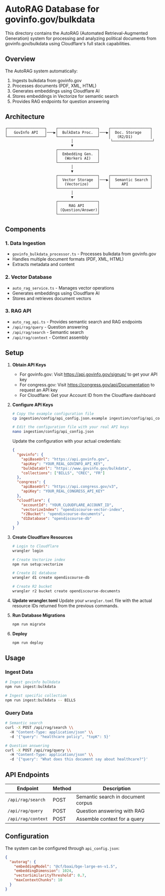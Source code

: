 # AutoRAG Database for govinfo.gov/bulkdata

This directory contains the AutoRAG (Automated Retrieval-Augmented Generation) system for processing and analyzing political documents from govinfo.gov/bulkdata using Cloudflare's full stack capabilities.

## Overview

The AutoRAG system automatically:
1. Ingests bulkdata from govinfo.gov
2. Processes documents (PDF, XML, HTML)
3. Generates embeddings using Cloudflare AI
4. Stores embeddings in Vectorize for semantic search
5. Provides RAG endpoints for question answering

## Architecture

```
┌─────────────────┐    ┌──────────────────┐    ┌──────────────────┐
│   GovInfo API   │───▶│  BulkData Proc.  │───▶│  Doc. Storage    │
└─────────────────┘    └──────────────────┘    │   (R2/D1)        │
                              │                 └──────────────────┘
                              ▼
                       ┌──────────────────┐
                       │  Embedding Gen.  │
                       │   (Workers AI)   │
                       └──────────────────┘
                              │
                              ▼
                       ┌──────────────────┐    ┌──────────────────┐
                       │  Vector Storage  │───▶│  Semantic Search │
                       │   (Vectorize)    │    │     API          │
                       └──────────────────┘    └──────────────────┘
                              │
                              ▼
                       ┌──────────────────┐
                       │     RAG API      │
                       │ (Question/Answer)│
                       └──────────────────┘
```

## Components

### 1. Data Ingestion
- `govinfo_bulkdata_processor.ts` - Processes bulkdata from govinfo.gov
- Handles multiple document formats (PDF, XML, HTML)
- Extracts metadata and content

### 2. Vector Database
- `auto_rag_service.ts` - Manages vector operations
- Generates embeddings using Cloudflare AI
- Stores and retrieves document vectors

### 3. RAG API
- `auto_rag_api.ts` - Provides semantic search and RAG endpoints
- `/api/rag/query` - Question answering
- `/api/rag/search` - Semantic search
- `/api/rag/context` - Context assembly

## Setup

1. **Obtain API Keys**
   - For govinfo.gov: Visit https://api.govinfo.gov/signup/ to get your API key
   - For congress.gov: Visit https://congress.gov/api/Documentation to request an API key
   - For Cloudflare: Get your Account ID from the Cloudflare dashboard

2. **Configure API Keys**
   ```bash
   # Copy the example configuration file
   cp ingestion/config/api_config.json.example ingestion/config/api_config.json
   
   # Edit the configuration file with your real API keys
   nano ingestion/config/api_config.json
   ```
   
   Update the configuration with your actual credentials:
   ```json
   {
     "govinfo": {
       "apiBaseUrl": "https://api.govinfo.gov",
       "apiKey": "YOUR_REAL_GOVINFO_API_KEY",
       "bulkDataUrl": "https://www.govinfo.gov/bulkdata",
       "collections": ["BILLS", "CREC", "FR"]
     },
     "congress": {
       "apiBaseUrl": "https://api.congress.gov/v3",
       "apiKey": "YOUR_REAL_CONGRESS_API_KEY"
     },
     "cloudflare": {
       "accountId": "YOUR_CLOUDFLARE_ACCOUNT_ID",
       "vectorizeIndex": "opendiscourse-vector-index",
       "r2Bucket": "opendiscourse-documents",
       "d1Database": "opendiscourse-db"
     }
   }
   ```

3. **Create Cloudflare Resources**
   ```bash
   # Login to Cloudflare
   wrangler login
   
   # Create Vectorize index
   npm run setup:vectorize
   
   # Create D1 database
   wrangler d1 create opendiscourse-db
   
   # Create R2 bucket
   wrangler r2 bucket create opendiscourse-documents
   ```

4. **Update wrangler.toml**
   Update your `wrangler.toml` file with the actual resource IDs returned from the previous commands.

5. **Run Database Migrations**
   ```bash
   npm run migrate
   ```

6. **Deploy**
   ```bash
   npm run deploy
   ```

## Usage

### Ingest Data
```bash
# Ingest govinfo bulkdata
npm run ingest:bulkdata

# Ingest specific collection
npm run ingest:bulkdata -- BILLS
```

### Query Data
```bash
# Semantic search
curl -X POST /api/rag/search \\
  -H "Content-Type: application/json" \\
  -d '{"query": "healthcare policy", "topK": 5}'

# Question answering
curl -X POST /api/rag/query \\
  -H "Content-Type: application/json" \\
  -d '{"query": "What does this document say about healthcare?"}'
```

## API Endpoints

| Endpoint | Method | Description |
|----------|--------|-------------|
| `/api/rag/search` | POST | Semantic search in document corpus |
| `/api/rag/query` | POST | Question answering with RAG |
| `/api/rag/context` | POST | Assemble context for a query |

## Configuration

The system can be configured through `api_config.json`:

```json
{
  "autorag": {
    "embeddingModel": "@cf/baai/bge-large-en-v1.5",
    "embeddingDimension": 1024,
    "vectorSimilarityThreshold": 0.7,
    "maxContextChunks": 10
  }
}
```